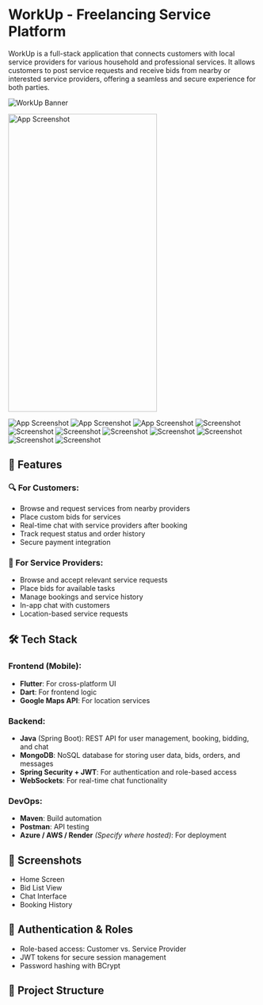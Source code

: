 # WorkUp - Freelancing Service Platform

WorkUp is a full-stack application that connects customers with local service providers for various household and professional services. It allows customers to post service requests and receive bids from nearby or interested service providers, offering a seamless and secure experience for both parties.

![WorkUp Banner](assets/banner.png) <!-- Optional image if available -->

<img src="./screenshots/allCategories.jpg" alt="App Screenshot" width="300" height="600">

![App Screenshot](./screenshots/allCategories.jpg)
![App Screenshot](./screenshots/bidDetail.jpg)
![App Screenshot](./screenshots/bidding.jpg)
![Screenshot](./screenshots/bidding1.jpg)
![Screenshot](./screenshots/bidding2.jpg)
![Screenshot](./screenshots/logincustomer.jpg)
![Screenshot](./screenshots/loginserviceprovider.jpg)
![Screenshot](./screenshots/orderhistory.jpg)
![Screenshot](./screenshots/place%20order.jpg)
![Screenshot](./screenshots/profile.jpg)
![Screenshot](./screenshots/selectdate.jpg)







## 🌟 Features

### 🔍 For Customers:
- Browse and request services from nearby providers
- Place custom bids for services
- Real-time chat with service providers after booking
- Track request status and order history
- Secure payment integration

### 💼 For Service Providers:
- Browse and accept relevant service requests
- Place bids for available tasks
- Manage bookings and service history
- In-app chat with customers
- Location-based service requests

## 🛠️ Tech Stack

### Frontend (Mobile):
- **Flutter**: For cross-platform UI
- **Dart**: For frontend logic
- **Google Maps API**: For location services

### Backend:
- **Java** (Spring Boot): REST API for user management, booking, bidding, and chat
- **MongoDB**: NoSQL database for storing user data, bids, orders, and messages
- **Spring Security + JWT**: For authentication and role-based access
- **WebSockets**: For real-time chat functionality

### DevOps:
- **Maven**: Build automation
- **Postman**: API testing
- **Azure / AWS / Render** *(Specify where hosted)*: For deployment

## 📱 Screenshots

<!-- Replace with actual image paths -->
- Home Screen  
- Bid List View  
- Chat Interface  
- Booking History

## 🔐 Authentication & Roles

- Role-based access: Customer vs. Service Provider
- JWT tokens for secure session management
- Password hashing with BCrypt

## 🧩 Project Structure

